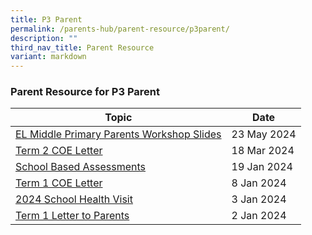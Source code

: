 ```yaml
---
title: P3 Parent
permalink: /parents-hub/parent-resource/p3parent/
description: ""
third_nav_title: Parent Resource
variant: markdown
---
```

### Parent Resource for P3 Parent

| **Topic** | **Date**
| -------- | -------- |
|[EL Middle Primary Parents Workshop Slides](/files/EL_Middle_Primary_Parents_Workshop_For_School_Website.pdf)| 23 May 2024
|[Term 2 COE Letter](/files/2024_TERM_2_COE_LETTER__1_.pdf)| 18 Mar 2024
|[School Based Assessments ](/files/P3_School_Based_Assessments_2024_for_Terms_1__2_and_3.pdf)| 19 Jan 2024
|[Term 1 COE Letter](/files/2024_TERM_1_COE_LETTER__doc.pdf) |8 Jan 2024
[2024 School Health Visit](/files/Parent_Hub/Parent_Resource/2024_School_Health_Visit_for_Primary_1_to_6_Students.pdf)| 3 Jan 2024
|[Term 1 Letter to Parents](/files/Parent_Hub/Parent_Resource/2024_Term_1_Letter_to_Parents.pdf)| 2 Jan 2024|
